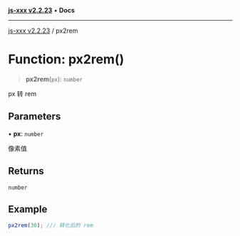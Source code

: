 [**js-xxx v2.2.23**](../README.md) • **Docs**

***

[js-xxx v2.2.23](../README.md) / px2rem

# Function: px2rem()

> **px2rem**(`px`): `number`

px 转 rem

## Parameters

• **px**: `number`

像素值

## Returns

`number`

## Example

```ts
px2rem(30); /// 转化后的 rem
```
